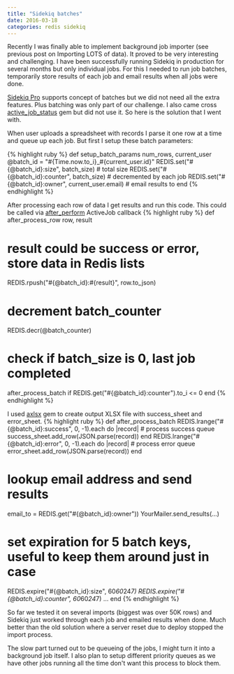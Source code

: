 ```yaml
---
title: "Sidekiq batches"
date: 2016-03-18
categories: redis sidekiq
---
```


Recently I was finally able to implement background job importer (see previous post on Importing LOTS of data).  It proved to be very interesting and challenging.  I have been successfully running Sidekiq in production for several months but only individual jobs.  For this I needed to run job batches, temporarily store results of each job and email results when all jobs were done.

[Sidekiq Pro](http://sidekiq.org/products/pro) supports concept of batches but we did not need all the extra features.  Plus batching was only part of our challenge.  I also came cross [active_job_status](https://github.com/cdale77/active_job_status) gem but did not use it.  So here is the solution that I went with.

When user uploads a spreadsheet with records I parse it one row at a time and queue up each job.  But first I setup these batch parameters:

{% highlight ruby %}
def setup_batch_params num_rows, current_user
  @batch_id = "#{Time.now.to_i}_#{current_user.id}"
  REDIS.set("#{@batch_id}:size", batch_size) # total size
  REDIS.set("#{@batch_id}:counter", batch_size) # decremented by each job
  REDIS.set("#{@batch_id}:owner", current_user.email) # email results to
end
{% endhighlight %}

After processing each row of data I get results and run this code.  This could be called via [after_perform](http://edgeapi.rubyonrails.org/classes/ActiveJob/Callbacks/ClassMethods.html#method-i-after_perform) ActiveJob callback
{% highlight ruby %}
def after_process_row row, result
  # result could be success or error, store data in Redis lists
  REDIS.rpush("#{@batch_id}:#{result}", row.to_json)
  # decrement batch_counter
  REDIS.decr(@batch_counter)
  # check if batch_size is 0, last job completed
  after_process_batch if REDIS.get("#{@batch_id}:counter").to_i <= 0
end
{% endhighlight %}

I used [axlsx](https://github.com/randym/axlsx) gem to create output XLSX file with success_sheet and error_sheet.
{% highlight ruby %}
def after_process_batch
  REDIS.lrange("#{@batch_id}:success", 0, -1).each do |record|
    # process success queue
    success_sheet.add_row(JSON.parse(record))
  end
  REDIS.lrange("#{@batch_id}:error", 0, -1).each do |record|
    # process error queue
    error_sheet.add_row(JSON.parse(record))
  end
  # lookup email address and send results
  email_to = REDIS.get("#{@batch_id}:owner"))
  YourMailer.send_results(...)
  # set expiration for 5 batch keys, useful to keep them around just in case
  REDIS.expire("#{@batch_id}:size", 60*60*24*7)
  REDIS.expire("#{@batch_id}:counter", 60*60*24*7)
  ...
end
{% endhighlight %}

So far we tested it on several imports (biggest was over 50K rows) and Sidekiq just worked through each job and emailed results when done.  Much better than the old solution where a server reset due to deploy stopped the import process.

The slow part turned out to be queueing of the jobs, I might turn it into a background job itself.  I also plan to setup different priority queues as we have other jobs running all the time don't want this process to block them.